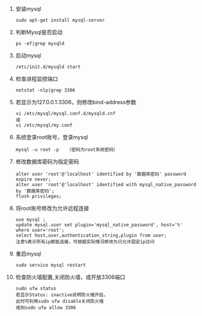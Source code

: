 1. 安装mysql
    ```text
    sudo apt-get install mysql-server
    ```
2. 判断Mysql是否启动
    ```text
    ps -ef|grep mysqld
    ```
3. 启动mysql
   ```text
   /etc/init.d/mysqld start
   ```
4. 检查进程监控端口
    ```text
    netstat -nlp|grep 3306
    ```
5. 若显示为127.0.0.1:3306，则修改bind-address参数
    ```text
    vi /etc/mysql/mysql.conf.d/mysqld.cnf
    或
    vi /etc/mysql/my.conf
    ```
6. 系统登录root账号，登录mysql
    ```text
    mysql -u root -p   （密码为root系统密码）
    ```
7. 修改数据库密码为指定密码
    ```text   
    alter user 'root'@'localhost' identified by '数据库密码' password expire never;
    alter user 'root'@'localhost' identified with mysql_native_password by '数据库密码';
    flush privileges;
    ```
8. 将root账号修改为允许远程连接
    ```text
    use mysql ;
    update mysql.user set plugin='mysql_native_password', host='%' where user='root';
    select host,user,authentication_string,plugin from user;
    注意%表示所有ip都能连接，可根据实际情况修改为只允许固定ip访问
    ```
9. 重启mysql
    ```text
    sudo service mysql restart
    ```
10. 检查防火墙配置,关闭防火墙，或开放3306端口
    ```text
    sudo ufw status
    若显示Status: inactive说明防火墙开启，
    此时可利用sudo ufw disable关闭防火墙
    或则sudo ufw allow 3306
    ```
